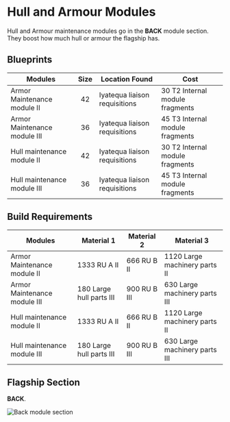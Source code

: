 # Hull and Armour Modules

Hull and Armour maintenance modules go in the **BACK** module section. They
boost how much hull or armour the flagship has.

## Blueprints

|Modules                      |Size |Location Found               |Cost                           |
|-----------------------------|:---:|-----------------------------|-------------------------------|
|Armor Maintenance module II  |42   |Iyatequa liaison requisitions|30 T2 Internal module fragments|
|Armor Maintenance module III |36   |Iyatequa liaison requisitions|45 T3 Internal module fragments|
|Hull maintenance module II   |42   |Iyatequa liaison requisitions|30 T2 Internal module fragments|
|Hull maintenance module III  |36   |Iyatequa liaison requisitions|45 T3 Internal module fragments|

## Build Requirements

|Modules                      |Material 1               |Material 2  |Material 3                    |
|-----------------------------|-------------------------|------------|------------------------------|
|Armor Maintenance module II  |1333 RU A II             |666 RU B II |1120 Large machinery parts II |
|Armor Maintenance module III |180  Large hull parts III|900 RU B III|630  Large machinery parts III|
|Hull maintenance module II   |1333 RU A II             |666 RU B II |1120 Large machinery parts II |
|Hull maintenance module III  |180  Large hull parts III|900 RU B III|630  Large machinery parts III|

## Flagship Section

**BACK**.

![Back module section](/img/modules/module-section-back.png)
